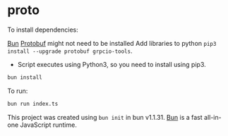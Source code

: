 # proto

To install dependencies:

[Bun](https://bun.sh)
[Protobuf](https://grpc.io/docs/protoc-installation/) might not need to be installed
Add libraries to python `pip3 install --upgrade protobuf grpcio-tools`.

- Script executes using Python3, so you need to install using pip3.

```bash
bun install
```

To run:

```bash
bun run index.ts
```

This project was created using `bun init` in bun v1.1.31. [Bun](https://bun.sh) is a fast all-in-one JavaScript runtime.
